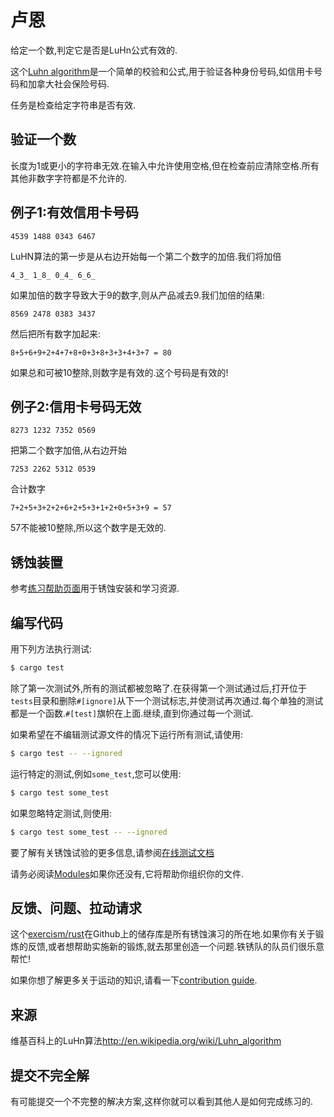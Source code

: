 # 卢恩

给定一个数,判定它是否是LuHn公式有效的.

这个[Luhn algorithm](https://en.wikipedia.org/wiki/Luhn_algorithm)是一个简单的校验和公式,用于验证各种身份号码,如信用卡号码和加拿大社会保险号码.

任务是检查给定字符串是否有效.

## 验证一个数

长度为1或更小的字符串无效.在输入中允许使用空格,但在检查前应清除空格.所有其他非数字字符都是不允许的.

## 例子1:有效信用卡号码

```text
4539 1488 0343 6467
```

LuHN算法的第一步是从右边开始每一个第二个数字的加倍.我们将加倍

```text
4_3_ 1_8_ 0_4_ 6_6_
```

如果加倍的数字导致大于9的数字,则从产品减去9.我们加倍的结果:

```text
8569 2478 0383 3437
```

然后把所有数字加起来:

```text
8+5+6+9+2+4+7+8+0+3+8+3+3+4+3+7 = 80
```

如果总和可被10整除,则数字是有效的.这个号码是有效的!

## 例子2:信用卡号码无效

```text
8273 1232 7352 0569
```

把第二个数字加倍,从右边开始

```text
7253 2262 5312 0539
```

合计数字

```text
7+2+5+3+2+2+6+2+5+3+1+2+0+5+3+9 = 57
```

57不能被10整除,所以这个数字是无效的.

## 锈蚀装置

参考[练习帮助页面][help-page]用于锈蚀安装和学习资源.

## 编写代码

用下列方法执行测试:

```bash
$ cargo test
```

除了第一次测试外,所有的测试都被忽略了.在获得第一个测试通过后,打开位于`tests`目录和删除`#[ignore]`从下一个测试标志,并使测试再次通过.每个单独的测试都是一个函数.`#[test]`旗帜在上面.继续,直到你通过每一个测试.

如果希望在不编辑测试源文件的情况下运行所有测试,请使用:

```bash
$ cargo test -- --ignored
```

运行特定的测试,例如`some_test`,您可以使用:

```bash
$ cargo test some_test
```

如果忽略特定测试,则使用:

```bash
$ cargo test some_test -- --ignored
```

要了解有关锈蚀试验的更多信息,请参阅[在线测试文档][rust-tests]

请务必阅读[Modules](https://doc.rust-lang.org/book/2018-edition/ch07-00-modules.html)如果你还没有,它将帮助你组织你的文件.

## 反馈、问题、拉动请求

这个[exercism/rust](https://github.com/exercism/rust)在Github上的储存库是所有锈蚀演习的所在地.如果你有关于锻炼的反馈,或者想帮助实施新的锻炼,就去那里创造一个问题.铁锈队的队员们很乐意帮忙!

如果你想了解更多关于运动的知识,请看一下[contribution guide](https://github.com/exercism/docs/blob/master/contributing-to-language-tracks/README.md).

[help-page]: https://exercism.io/tracks/rust/learning

[modules]: https://doc.rust-lang.org/book/2018-edition/ch07-00-modules.html

[cargo]: https://doc.rust-lang.org/book/2018-edition/ch14-00-more-about-cargo.html

[rust-tests]: https://doc.rust-lang.org/book/2018-edition/ch11-02-running-tests.html

## 来源

维基百科上的LuHn算法<http://en.wikipedia.org/wiki/Luhn_algorithm>

## 提交不完全解

有可能提交一个不完整的解决方案,这样你就可以看到其他人是如何完成练习的.
